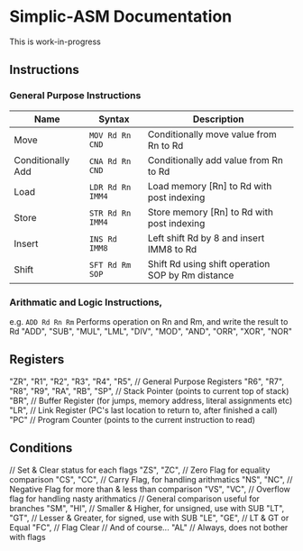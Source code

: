 # Simplic-ASM Documentation
This is work-in-progress

## Instructions

### General Purpose Instructions
| Name              | Syntax            | Description                                           |
| ----------------- | ----------------- | ----------------------------------------------------- |
| Move              | `MOV Rd Rn CND`   |  Conditionally move value from Rn to Rd               |
| Conditionally Add | `CNA Rd Rn CND`   |  Conditionally add value from Rn to Rd                |
| Load              | `LDR Rd Rn IMM4`  |  Load memory [Rn] to Rd with post indexing            |
| Store             | `STR Rd Rn IMM4`  |  Store memory [Rn] to Rd with post indexing           |
| Insert            | `INS Rd IMM8`     |  Left shift Rd by 8 and insert IMM8 to Rd             |
| Shift             | `SFT Rd Rm SOP`   |  Shift Rd using shift operation SOP by Rm distance    |

### Arithmatic and Logic Instructions, 
e.g. `ADD Rd Rn Rm`
Performs operation on Rn and Rm, and write the result to Rd
"ADD", "SUB",  "MUL", "LML", "DIV", "MOD",
"AND", "ORR", "XOR", "NOR"

## Registers
"ZR", "R1", "R2", "R3", "R4", "R5", // General Purpose Registers
"R6", "R7", "R8", "R9", "RA", "RB", 
"SP", // Stack Pointer (points to current top of stack)
"BR", // Buffer Register (for jumps, memory address, literal assignments etc)
"LR", // Link Register (PC's last location to return to, after finished a call)
"PC"  // Program Counter (points to the current instruction to read)

## Conditions
// Set & Clear status for each flags
"ZS", "ZC", // Zero Flag for equality comparison
"CS", "CC", // Carry Flag, for handling arithmatics
"NS", "NC", // Negative Flag for more than & less than comparison
"VS", "VC", // Overflow flag for handling nasty arithmatics
// General comparison useful for branches
"SM", "HI", // Smaller & Higher, for unsigned, use with SUB
"LT", "GT", // Lesser & Greater, for signed, use with SUB
"LE", "GE", // LT & GT or Equal
"FC", // Flag Clear
// And of course...
"AL" // Always, does not bother with flags